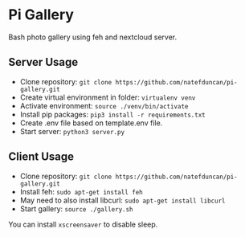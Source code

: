# Pi Gallery
Bash photo gallery using feh and nextcloud server.

## Server Usage
- Clone repository: `git clone https://github.com/natefduncan/pi-gallery.git`
- Create virtual environment in folder: `virtualenv venv`
- Activate environment: `source ./venv/bin/activate`
- Install pip packages: `pip3 install -r requirements.txt`
- Create .env file based on template.env file. 
- Start server: `python3 server.py`

## Client Usage
- Clone repository: `git clone https://github.com/natefduncan/pi-gallery.git`
- Install feh: `sudo apt-get install feh` 
- May need to also install libcurl: `sudo apt-get install libcurl`
- Start gallery: `source ./gallery.sh`

You can install `xscreensaver` to disable sleep. 